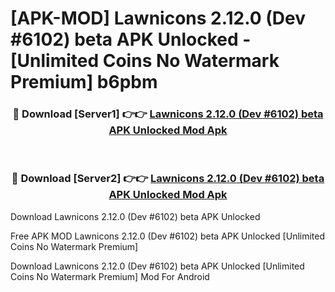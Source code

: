 # [APK-MOD] Lawnicons 2.12.0 (Dev #6102) beta APK Unlocked - [Unlimited Coins No Watermark Premium] b6pbm



<div align="center">
<h3>🔴 Download [Server1] 👉👉 <a href="https://momento.my/?title=Lawnicons_2.12.0_(Dev_#6102)_beta_APK_Unlocked">Lawnicons 2.12.0 (Dev #6102) beta APK Unlocked Mod Apk</a></h3><br>

<h3>🔴 Download [Server2] 👉👉 <a href="https://momento.my/?title=Lawnicons_2.12.0_(Dev_#6102)_beta_APK_Unlocked">Lawnicons 2.12.0 (Dev #6102) beta APK Unlocked Mod Apk</a></h3>
</div>



Download Lawnicons 2.12.0 (Dev #6102) beta APK Unlocked 

Free APK MOD Lawnicons 2.12.0 (Dev #6102) beta APK Unlocked [Unlimited Coins No Watermark Premium]

Download Lawnicons 2.12.0 (Dev #6102) beta APK Unlocked [Unlimited Coins No Watermark Premium] Mod For Android
